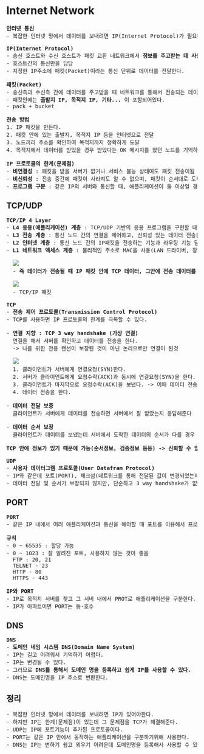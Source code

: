# Internet Network
<pre>
<b>인터넷 통신</b>
- 복잡한 인터넷 망에서 데이터를 보내려면 IP(Internet Protocol)가 필요하다.

<b>IP(Internet Protocol)</b>
- 송신 호스트와 수신 호스트가 패킷 교환 네트워크에서 <b>정보를 주고받는 데 사용하는 통신규약</b>
- 호스트간의 통신만을 담당
- 지정한 IP주소에 패킷(Packet)이라는 통신 단위로 데이터를 전달한다.

<b>패킷(Packet)</b>
- 송신측과 수신측 간에 데이터를 주고받을 때 네트워크를 통해서 전송되는 데이터 조각
- 패킷안에는 <b>출발지 IP, 목적지 IP, 기타...</b> 이 포함되어있다.
- pack + bucket

<b>전송 방법</b>
1. IP 패킷을 만든다.
2. 패킷 안에 있는 출발지, 목적지 IP 등을 인터넷으로 전달
3. 노드끼리 주소를 확인하여 목적지까지 정확하게 도달
4. 목적지에서 데이터를 받았을 경우 받았다는 OK 메시지를 왔던 노드를 기억하여 빠르게 답한다.

<b>IP 프로토콜의 한계(문제점)</b>
- <b>비연결성</b> : 패킷을 받을 서버가 없거나 서비스 불능 상태여도 패킷 전송이됨
- <b>비신뢰성</b> : 전송 중간에 패킷이 사라져도 알 수 없으며, 패킷이 순서대로 도착하지 않아도 해결 불가
- <b>프로그램 구분</b> : 같은 IP의 서버와 통신할 때, 애플리케이션이 둘 이상일 경우 포트가 없어서 구분 불가
</pre>
## TCP/UDP
<pre>
<b>TCP/IP 4 Layer</b>
- <b>L4 응용(애플리케이션) 계층</b> : TCP/UDP 기반의 응용 프로그램을 구현할 때 사용(HTTP, FTP, SSH)
- <b>L3 전송 계층</b> : 통신 노드 간의 연결을 제어하고, 신뢰성 있는 데이터 전송을 담당(TCP, UDP)
- <b>L2 인터넷 계층</b> : 통신 노드 간의 IP패킷을 전송하는 기능과 라우팅 기능 담당(IP, ARP, RARP)
- <b>L1 네트워크 엑세스 계층</b> : 물리적인 주소로 MAC을 사용(LAN 드라이버, 장비)

  <img src="https://github.com/RyuKyeongWoo/TIL/blob/main/HTTP/img/TCPIP4Layer.PNG"/>
  - <b>즉 데이터가 전송될 때 IP 패킷 안에 TCP 데이터, 그안에 전송 데이터를 포함하여 전송한다.</b>

  <img src="https://github.com/RyuKyeongWoo/TIL/blob/main/HTTP/img/TCPIP.PNG"/>
  - TCP/IP 패킷

<b>TCP</b>
- <b>전송 제어 프로토콜(Transmission Control Protocol)</b>
- TCP를 사용하면 IP 프로토콜의 한계를 극복할 수 있다.

- <b>연결 지향 : TCP 3 way handshake (가상 연결)</b>
  연결을 해서 서버를 확인하고 데이터를 전송을 한다.
  -> 나를 위한 전용 랜선이 보장된 것이 아닌 논리으로만 연결이 된것

  <img src="https://github.com/RyuKyeongWoo/TIL/blob/main/HTTP/img/TCP3WayHandshake.PNG"/>
  1. 클라이언트가 서버에게 연결요청(SYN)한다.
  2. 서버가 클라이언트에게 요청수락(ACK)과 동시에 연결요청(SYN)을 한다.
  3. 클라이언트가 마지막으로 요청수락(ACK)을 보낸다. -> 이때 데이터 전송을 같이 보내기도 함
  4. 데이터 전송을 한다.

- <b>데이터 전달 보증</b>
  클라이언트가 서버에게 데이터를 전송하면 서버에서 잘 받았는지 응답해준다

- <b>데이터 순서 보장</b>
  클라이언트가 데이터를 보냈는데 서버에서 도착한 데이터의 순서가 다를 경우 전부 버리고 다시 요청하여 데이터를 받는다.

<b>TCP 안에 정보가 있기 때문에 가능(순서정보, 검증정보 등등) -> 신뢰할 수 있는 프로토콜</b>

<b>UDP</b>
- <b>사용자 데이터그램 프로토콜(User Datafram Protocol)</b>
- IP와 같은데 포트(PORT), 체크섬(네트워크를 통해 전달된 값이 변경되었는지를 검증) 정보가 추가된 프로토콜
- 데이터 전달 및 순서가 보장되지 않지만, 단순하고 3 way handshake가 없어서 빠르다.
</pre>
## PORT
<pre>
<b>PORT</b>
- 같은 IP 내에서 여러 애플리케이션과 통신을 해야할 때 포트를 이용해서 프로세스를 구분한다.

<b>규칙</b>
- 0 ~ 65535 : 할당 가능
- 0 ~ 1023 : 잘 알려진 포트, 사용하지 않는 것이 좋음
  FTP : 20, 21
  TELNET - 23
  HTTP - 80
  HTTPS - 443

<b>IP와 PORT</b>
- IP로 목적지 서버를 찾고 그 서버 내에서 PROT로 애플리케이션을 구분한다.
- IP가 아파트이면 PORT는 동·호수
</pre>
## DNS
<pre>
<b>DNS</b>
- <b>도메인 네임 시스템 DNS(Domain Name System)</b>
- IP는 길고 어려워서 기억하기 어렵다.
- IP는 변경될 수 있다.
- 그러므로 <b>DNS를 통해서 도메인 명을 등록하고 쉽게 IP를 사용할 수 있다.</b>
- DNS는 도메인명을 IP 주소로 변환한다.
</pre>
## 정리
<pre>
- 복잡한 인터넷 망에서 데이터를 보내려면 IP가 있어야한다.
- 하지만 IP는 한계(문제점)이 있는데 그 문제점을 TCP가 해결해준다.
- UDP는 IP에 포트기능이 추가된 프로토콜이다.
- PORT는 같은 IP 안에서 동작하는 애플리케이션을 구분하기위해 사용한다.
- DNS는 IP는 변하기 쉽고 외우기 어려운데 도메인명을 등록해서 사용할 수 있도록 도와준다.
</pre>
